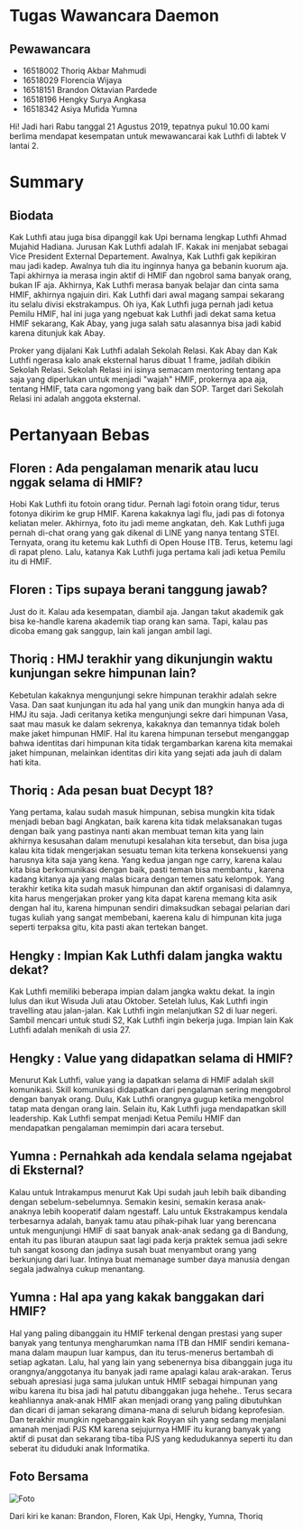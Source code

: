 # Tugas Wawancara Daemon

## Pewawancara
- 16518002 Thoriq Akbar Mahmudi
- 16518029 Florencia Wijaya
- 16518151 Brandon Oktavian Pardede
- 16518196 Hengky Surya Angkasa
- 16518342 Asiya Mufida Yumna


Hi! Jadi hari Rabu tanggal 21 Agustus 2019, tepatnya pukul 10.00 kami berlima mendapat kesempatan untuk mewawancarai kak Luthfi di labtek V lantai 2.


# Summary
## Biodata
   Kak Luthfi atau juga bisa dipanggil kak Upi bernama lengkap Luthfi Ahmad Mujahid Hadiana. Jurusan Kak Luthfi adalah IF. 
   Kakak ini menjabat sebagai Vice President External Departement. Awalnya, Kak Luthfi gak kepikiran mau jadi kadep. Awalnya tuh dia itu inginnya hanya ga bebanin kuorum aja. Tapi akhirnya ia merasa ingin aktif di HMIF dan ngobrol sama banyak orang, bukan IF aja. 
   Akhirnya, Kak Luthfi merasa banyak belajar dan cinta sama HMIF, akhirnya ngajuin diri. Kak Luthfi dari awal magang sampai sekarang itu selalu divisi ekstrakampus. Oh iya, Kak Luthfi juga pernah jadi ketua Pemilu HMIF, hal ini juga yang ngebuat kak Luthfi jadi dekat sama ketua HMIF sekarang, Kak Abay, yang juga salah satu alasannya bisa jadi kabid karena ditunjuk kak Abay.
	
   Proker yang dijalani Kak Luthfi adalah Sekolah Relasi. Kak Abay dan Kak Luthfi ngerasa kalo anak eksternal harus dibuat 1 frame, jadilah dibikin Sekolah Relasi.
   Sekolah Relasi ini isinya semacam mentoring tentang apa saja yang diperlukan untuk menjadi "wajah" HMIF, prokernya apa aja, tentang HMIF, tata cara ngomong yang baik dan SOP. Target dari Sekolah Relasi ini adalah anggota eksternal.
	
# Pertanyaan Bebas

## Floren : Ada pengalaman menarik atau lucu nggak selama di HMIF?
   Hobi Kak Luthfi itu fotoin orang tidur. Pernah lagi fotoin orang tidur, terus fotonya dikirim ke grup HMIF. Karena kakaknya lagi flu, jadi pas di fotonya keliatan meler. Akhirnya, foto itu jadi meme angkatan, deh.
   Kak Luthfi juga pernah di-chat orang yang gak dikenal di LINE yang nanya tentang STEI. Ternyata, orang itu ketemu kak Luthfi di Open House ITB. Terus, ketemu lagi di rapat pleno.
   Lalu, katanya Kak Luthfi juga pertama kali jadi ketua Pemilu itu di HMIF.
	
## Floren : Tips supaya berani tanggung jawab?
   Just do it. Kalau ada kesempatan, diambil aja. Jangan takut akademik gak bisa ke-handle karena akademik tiap orang kan sama.
   Tapi, kalau pas dicoba emang gak sanggup, lain kali jangan ambil lagi. 
	
## Thoriq : HMJ terakhir yang dikunjungin waktu kunjungan sekre himpunan lain?
   Kebetulan kakaknya mengunjungi sekre himpunan terakhir adalah sekre Vasa. Dan saat kunjungan itu ada hal yang unik dan mungkin hanya ada di HMJ itu saja.  Jadi ceritanya ketika mengunjungi sekre dari himpunan Vasa, saat mau masuk ke dalam sekrenya, kakaknya dan temannya tidak boleh make jaket himpunan HMIF. Hal itu karena himpunan tersebut menganggap bahwa identitas dari himpunan kita tidak tergambarkan karena kita memakai jaket himpunan, melainkan identitas diri kita yang sejati ada jauh di dalam hati kita.
	
## Thoriq :  Ada pesan buat Decypt 18?
   Yang pertama, kalau sudah masuk himpunan, sebisa mungkin kita tidak menjadi beban bagi Angkatan, baik karena kita tidak melaksanakan tugas dengan baik yang pastinya nanti akan membuat teman kita yang lain akhirnya kesusahan dalam menutupi kesalahan kita tersebut, dan bisa juga kalau kita tidak mengerjakan sesuatu teman kita terkena konsekuensi yang harusnya kita saja yang kena. 
   Yang kedua jangan nge carry, karena kalau kita bisa berkomunikasi dengan baik, pasti teman bisa membantu , karena kadang kitanya aja yang malas bicara dengan temen satu kelompok.
   Yang terakhir ketika kita sudah masuk himpunan dan aktif organisasi di dalamnya, kita harus mengerjakan proker yang kita dapat karena memang kita asik dengan hal itu, karena himpunan sendiri dimaksudkan sebagai pelarian dari tugas kuliah yang sangat membebani, kaerena kalu di himpunan kita juga seperti terpaksa gitu, kita pasti akan tertekan banget.

## Hengky : Impian Kak Luthfi dalam jangka waktu dekat?
   Kak Luthfi memiliki beberapa impian dalam jangka waktu dekat. Ia ingin lulus dan ikut Wisuda Juli atau Oktober. Setelah lulus, Kak Luthfi ingin travelling atau jalan-jalan. Kak Luthfi ingin melanjutkan S2 di luar negeri. Sambil mencari untuk studi S2, Kak Luthfi ingin bekerja juga. Impian lain Kak Luthfi adalah menikah di usia 27.

## Hengky : Value yang didapatkan selama di HMIF?
   Menurut Kak Luthfi, value yang ia dapatkan selama di HMIF adalah skill komunikasi. Skill komunikasi didapatkan dari pengalaman sering mengobrol dengan banyak orang. Dulu, Kak Luthfi orangnya gugup ketika mengobrol tatap mata dengan orang lain. Selain itu, Kak Luthfi juga mendapatkan skill leadership. Kak Luthfi sempat menjadi Ketua Pemilu HMIF dan mendapatkan pengalaman memimpin dari acara tersebut.
	
## Yumna : Pernahkah ada kendala selama ngejabat di Eksternal?
   Kalau untuk Intrakampus menurut Kak Upi sudah jauh lebih baik dibanding dengan sebelum-sebelumnya. Semakin kesini, semakin kerasa anak-anaknya lebih kooperatif dalam ngestaff. Lalu untuk Ekstrakampus kendala terbesarnya adalah, banyak tamu atau pihak-pihak luar yang berencana untuk mengunjungi HMIF di saat banyak anak-anak sedang ga di Bandung, entah itu pas liburan ataupun saat lagi pada kerja praktek semua jadi sekre tuh sangat kosong dan jadinya susah buat menyambut orang yang berkunjung dari luar. Intinya buat memanage sumber daya manusia dengan segala jadwalnya cukup menantang.
	
## Yumna : Hal apa yang kakak banggakan dari HMIF?
   Hal yang paling dibanggain itu HMIF terkenal dengan prestasi yang super banyak yang tentunya mengharumkan nama ITB dan HMIF sendiri kemana-mana dalam maupun luar kampus, dan itu terus-menerus bertambah di setiap agkatan. Lalu, hal yang lain yang sebenernya bisa dibanggain juga itu orangnya/anggotanya itu banyak jadi rame apalagi kalau arak-arakan. Terus sebuah apresiasi juga sama julukan untuk HMIF sebagai himpunan yang wibu karena itu bisa jadi hal patutu dibanggakan juga hehehe.. Terus secara keahliannya anak-anak HMIF akan menjadi orang yang paling dibutuhkan dan dicari di jaman sekarang dimana-mana di seluruh bidang keprofesian. Dan terakhir mungkin ngebanggain kak Royyan sih yang sedang menjalani amanah menjadi PJS KM karena sejujurnya HMIF itu kurang banyak yang aktif di pusat dan sekarang tiba-tiba PJS yang kedudukannya seperti itu dan seberat itu diduduki anak Informatika.
	
	
## Foto Bersama

![Foto](./16518002-16518029-16518151-16518196-16518342.jpg)

Dari kiri ke kanan: Brandon, Floren, Kak Upi, Hengky, Yumna, Thoriq 


